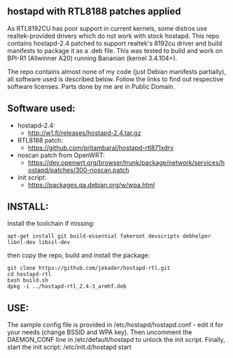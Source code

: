 hostapd with RTL8188 patches applied
------------------------------------

As RTL8192CU has poor support in current kernels, some distros use realtek-provided drivers which do not work with stock hostapd. This repo contains hostapd-2.4 patched to support realtek's 8192cu driver and build manifests to package it as a .deb file. This was tested to build and work on BPI-R1 (Allwinner A20) running Bananian (kernel 3.4.104+).

The repo contains almost none of my code (just Debian manifests partially), all software used is described below. Follow the links to find out respective software licenses. Parts done by me are in Public Domain.

Software used:
--------------

* hostapd-2.4:
  * http://w1.fi/releases/hostapd-2.4.tar.gz
* RTL8188 patch:
  * https://github.com/pritambaral/hostapd-rtl871xdrv
* noscan patch from OpenWRT:
  * https://dev.openwrt.org/browser/trunk/package/network/services/hostapd/patches/300-noscan.patch
* init script:
  * https://packages.qa.debian.org/w/wpa.html

INSTALL:
--------

Install the toolchain if missing:

    apt-get install git build-essential fakeroot devscripts debhelper libnl-dev libssl-dev

then copy the repo, build and install the package:

    git clone https://github.com/jekader/hostapd-rtl.git
    cd hostapd-rtl
    bash build.sh
    dpkg -i ../hostapd-rtl_2.4-3_armhf.deb
USE:
----

The sample config file is provided in /etc/hostapd/hostapd.conf - edit it for your needs (change BSSID and WPA key).
Then uncomment the DAEMON_CONF line in /etc/default/hostapd to unlock the init script.
Finally, start the init script:
/etc/init.d/hostapd start

